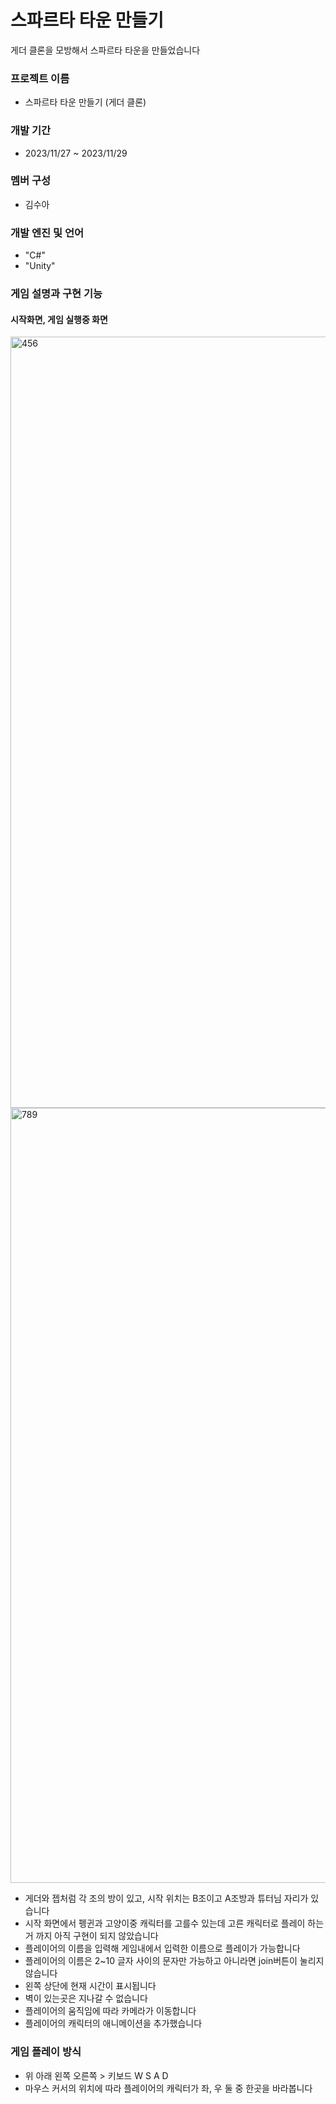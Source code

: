 # 스파르타 타운 만들기
게더 클론을 모방해서 스파르타 타운을 만들었습니다

### 프로젝트 이름
- 스파르타 타운 만들기 (게더 클론)

### 개발 기간
- 2023/11/27 ~ 2023/11/29

### 멤버 구성
- 김수아

### 개발 엔진 및 언어
- "C#"
- "Unity"

### 게임 설명과 구현 기능
#### 시작화면, 게임 실행중 화면
<img width="1234" alt="456" src="https://github.com/kim-soo-ah/SSpartaTown/assets/149459760/fb1e440f-516f-4a8b-be39-77804cf10b35">
<img width="1240" alt="789" src="https://github.com/kim-soo-ah/SSpartaTown/assets/149459760/dc6b8db0-a28a-4169-b511-ce21ad408f3b">

- 게더와 젭처럼 각 조의 방이 있고, 시작 위치는 B조이고 A조방과 튜터님 자리가 있습니다
- 시작 화면에서 펭귄과 고양이중 캐릭터를 고를수 있는데 고른 캐릭터로 플레이 하는거 까지 아직 구현이 되지 않았습니다
- 플레이어의 이름을 입력해 게임내에서 입력한 이름으로 플레이가 가능합니다
- 플레이어의 이름은 2~10 글자 사이의 문자만 가능하고 아니라면 join버튼이 눌리지 않습니다
- 왼쪽 상단에 현재 시간이 표시됩니다
- 벽이 있는곳은 지나갈 수 없습니다
- 플레이어의 움직임에 따라 카메라가 이동합니다
- 플레이어의 캐릭터의 애니메이션을 추가했습니다


### 게임 플레이 방식
- 위 아래 왼쪽 오른쪽 > 키보드 W S A D
- 마우스 커서의 위치에 따라 플레이어의 캐릭터가 좌, 우 둘 중 한곳을 바라봅니다

